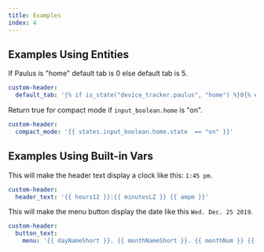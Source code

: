 ```yaml
---
title: Examples
index: 4
---
```


## Examples Using Entities

If Paulus is "home" default tab is 0 else default tab is 5.

```yaml
custom-header:
  default_tab: '{% if is_state("device_tracker.paulus", "home") %}0{% else %}5{% endif %}'
```

Return true for compact mode if `input_boolean.home` is "on".

```yaml
custom-header:
  compact_mode: '{{ states.input_boolean.home.state  == "on" }}'
```

## Examples Using Built-in Vars

This will make the header text display a clock like this: `1:45 pm`.

```yaml
custom-header:
  header_text: '{{ hours12 }}:{{ minutesLZ }} {{ ampm }}'
```

This will make the menu button display the date like this `Wed. Dec. 25 2019`.

```yaml
custom-header:
  button_text:
    menu: '{{ dayNameShort }}. {{ monthNameShort }}. {{ monthNum }} {{ year4d }}'
```
